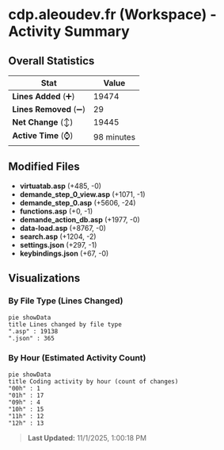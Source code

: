 # cdp.aleoudev.fr (Workspace) - Activity Summary 

## Overall Statistics

| Stat                   | Value                                                             |
| ---------------------- | ----------------------------------------------------------------- |
| **Lines Added** (➕)   | 19474                                          |
| **Lines Removed** (➖) | 29                                        |
| **Net Change** (↕)    | 19445                |
| **Active Time** (⌚)   | 98 minutes |


## Modified Files
- **virtuatab.asp** (+485, -0)
- **demande_step_0_view.asp** (+1071, -1)
- **demande_step_0.asp** (+5606, -24)
- **functions.asp** (+0, -1)
- **demande_action_db.asp** (+1977, -0)
- **data-load.asp** (+8767, -0)
- **search.asp** (+1204, -2)
- **settings.json** (+297, -1)
- **keybindings.json** (+67, -0)

## Visualizations

### By File Type (Lines Changed)

```mermaid
pie showData
title Lines changed by file type
".asp" : 19138
".json" : 365
```

### By Hour (Estimated Activity Count)

```mermaid
pie showData
title Coding activity by hour (count of changes)
"00h" : 1
"01h" : 17
"09h" : 4
"10h" : 15
"11h" : 12
"12h" : 13
```


> **Last Updated:** 11/1/2025, 1:00:18 PM